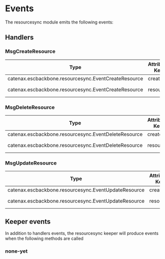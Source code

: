 <!--
 Copyright (c) 2022-2023 - for information on the respective copyright owner
 see the NOTICE file and/or the repository at
 https://github.com/catenax-ng/product-esc-backbone-code

 SPDX-License-Identifier: Apache-2.0
-->
<!--
order: 4
-->

# Events

The resourcesync module emits the following events:

## Handlers

### MsgCreateResource

| Type                                                 | Attribute Key | Attribute Value          |
|------------------------------------------------------|---------------|--------------------------|
| catenax.escbackbone.resourcesync.EventCreateResource | creator       | {senderAddress}          |
| catenax.escbackbone.resourcesync.EventCreateResource | resource      | {created types.Resource} |

### MsgDeleteResource

| Type                                                 | Attribute Key | Attribute Value          |
|------------------------------------------------------|---------------|--------------------------|
| catenax.escbackbone.resourcesync.EventDeleteResource | creator       | {senderAddress}          |
| catenax.escbackbone.resourcesync.EventDeleteResource | resource      | {deleted types.Resource} |

### MsgUpdateResource

| Type                                                 | Attribute Key | Attribute Value          |
|------------------------------------------------------|---------------|--------------------------|
| catenax.escbackbone.resourcesync.EventUpdateResource | creator       | {senderAddress}          |
| catenax.escbackbone.resourcesync.EventUpdateResource | resource      | {updated types.Resource} |

## Keeper events

In addition to handlers events, the resourcesync keeper will produce events when the following methods are called

### none-yet
